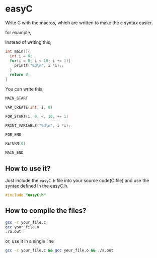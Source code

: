 # easyC

Write C with the macros, which are written to make the c syntax easier.

for example,

Instead of writing this,

```c
int main(){
  int i = 0;
  for(i = 0; i < 10; i += 1){
    printf("%d\n", i *i);;
  }
  return 0;
}
```

You can write this,

```c
MAIN_START

VAR_CREATE(int, i, 0)

FOR_START(i, 0, <, 10, += 1)

PRINT_VARIABLE("%d\n", i *i);

FOR_END

RETURN(0)

MAIN_END
```

## How to use it?

Just include the `easyC.h` file into your source code(C file) and use the syntax defined in the easyC.h.

```c
#include "easyC.h"
```

## How to compile the files?

```bash
gcc -c your_file.c
gcc your_file.o
./a.out
```

or, use it in a single line

```bash
gcc -c your_file.c && gcc your_file.o && ./a.out
```
